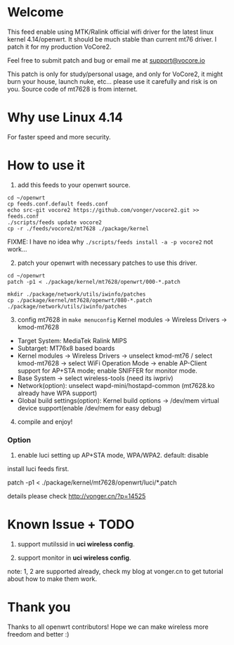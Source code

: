 # Welcome

This feed enable using MTK/Ralink official wifi driver for the latest linux kernel 4.14/openwrt. It should be much stable than current mt76 driver. I patch it for my production VoCore2.

Feel free to submit patch and bug or email me at support@vocore.io

This patch is only for study/personal usage, and only for VoCore2, it might burn your house, launch nuke, etc... please use it carefully and risk is on you. 
Source code of mt7628 is from internet.


# Why use Linux 4.14

For faster speed and more security.


# How to use it

1. add this feeds to your openwrt source.

```
cd ~/openwrt
cp feeds.conf.default feeds.conf
echo src-git vocore2 https://github.com/vonger/vocore2.git >> feeds.conf
./scripts/feeds update vocore2
cp -r ./feeds/vocore2/mt7628 ./package/kernel
```

FIXME: I have no idea why `./scripts/feeds install -a -p vocore2` not work...

2. patch your openwrt with necessary patches to use this driver.

```
cd ~/openwrt
patch -p1 < ./package/kernel/mt7628/openwrt/000-*.patch

mkdir ./package/network/utils/iwinfo/patches
cp ./package/kernel/mt7628/openwrt/080-*.patch ./package/network/utils/iwinfo/patches
```


3. config mt7628 in `make menuconfig` Kernel modules -> Wireless Drivers -> kmod-mt7628

- Target System: MediaTek Ralink MIPS
- Subtarget: MT76x8 based boards
- Kernel modules -> Wireless Drivers -> unselect kmod-mt76 / select kmod-mt7628 -> select WiFi Operation Mode -> enable AP-Client support for AP+STA mode; enable SNIFFER for monitor mode.
- Base System -> select wireless-tools (need its iwpriv)
- Network(option): unselect wapd-mini/hostapd-common (mt7628.ko already have WPA support)
- Global build settings(option): Kernel build options -> /dev/mem virtual device support(enable /dev/mem for easy debug)


4. compile and enjoy!

### Option

1. enable luci setting up AP+STA mode, WPA/WPA2. default: disable

install luci feeds first.

patch -p1 < ./package/kernel/mt7628/openwrt/luci/*.patch

details please check http://vonger.cn/?p=14525


# Known Issue + TODO

1. support mutilssid in **uci wireless config**.

2. support monitor in **uci wireless config**.

note: 1, 2 are supported already, check my blog at vonger.cn to get tutorial about how to make them work.


# Thank you

Thanks to all openwrt contributors! Hope we can make wireless more freedom and better :) 

